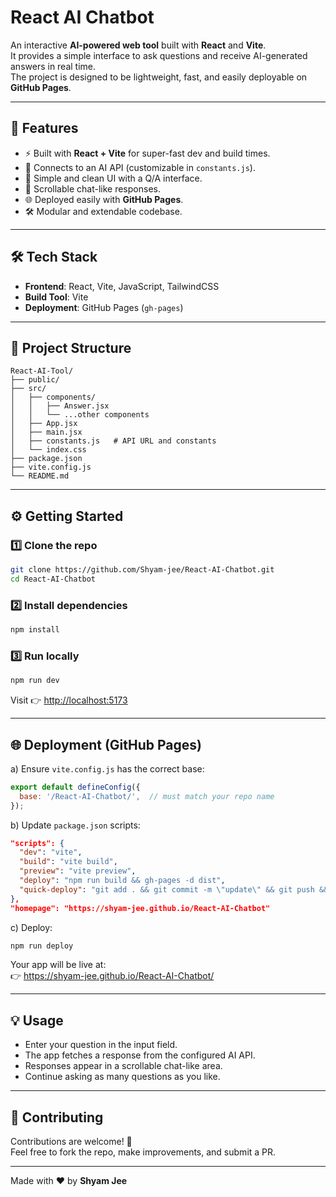 # React AI Chatbot

An interactive **AI-powered web tool** built with **React** and **Vite**.  
It provides a simple interface to ask questions and receive AI-generated answers in real time.  
The project is designed to be lightweight, fast, and easily deployable on **GitHub Pages**.

---

## 🚀 Features

- ⚡ Built with **React + Vite** for super-fast dev and build times.
- 🤖 Connects to an AI API (customizable in `constants.js`).
- 💬 Simple and clean UI with a Q/A interface.
- 📜 Scrollable chat-like responses.
- 🌐 Deployed easily with **GitHub Pages**.
- 🛠️ Modular and extendable codebase.

---

## 🛠️ Tech Stack

- **Frontend**: React, Vite, JavaScript, TailwindCSS  
- **Build Tool**: Vite  
- **Deployment**: GitHub Pages (`gh-pages`)

---

## 📂 Project Structure
```
React-AI-Tool/
├── public/
├── src/
│   ├── components/
│   │   ├── Answer.jsx
│   │   └── ...other components
│   ├── App.jsx
│   ├── main.jsx
│   ├── constants.js   # API URL and constants
│   └── index.css
├── package.json
├── vite.config.js
└── README.md
```

---

## ⚙️ Getting Started

### 1️⃣ Clone the repo
```bash
git clone https://github.com/Shyam-jee/React-AI-Chatbot.git
cd React-AI-Chatbot
```

### 2️⃣ Install dependencies
```bash
npm install
```

### 3️⃣ Run locally
```bash
npm run dev
```
Visit 👉 [http://localhost:5173](http://localhost:5173)

---

## 🌐 Deployment (GitHub Pages)

a) Ensure `vite.config.js` has the correct base:
```js
export default defineConfig({
  base: '/React-AI-Chatbot/',  // must match your repo name
});
```

b) Update `package.json` scripts:
```json
"scripts": {
  "dev": "vite",
  "build": "vite build",
  "preview": "vite preview",
  "deploy": "npm run build && gh-pages -d dist",
  "quick-deploy": "git add . && git commit -m \"update\" && git push && npm run deploy"
},
"homepage": "https://shyam-jee.github.io/React-AI-Chatbot"
```

c) Deploy:
```bash
npm run deploy
```

Your app will be live at:  
👉 https://shyam-jee.github.io/React-AI-Chatbot/

---

## 💡 Usage

- Enter your question in the input field.  
- The app fetches a response from the configured AI API.  
- Responses appear in a scrollable chat-like area.  
- Continue asking as many questions as you like.  

---

## 🤝 Contributing

Contributions are welcome! 🎉  
Feel free to fork the repo, make improvements, and submit a PR.

---

Made with ❤️ by **Shyam Jee**
